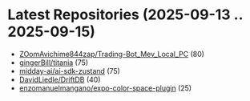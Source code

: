 # Latest Repositories (2025-09-13 .. 2025-09-15)

- [ZOomAvichime844zap/Trading-Bot_Mev_Local_PC](https://github.com/ZOomAvichime844zap/Trading-Bot_Mev_Local_PC) (80)
- [gingerBill/titania](https://github.com/gingerBill/titania) (75)
- [midday-ai/ai-sdk-zustand](https://github.com/midday-ai/ai-sdk-zustand) (75)
- [DavidLiedle/DriftDB](https://github.com/DavidLiedle/DriftDB) (40)
- [enzomanuelmangano/expo-color-space-plugin](https://github.com/enzomanuelmangano/expo-color-space-plugin) (25)
